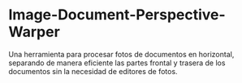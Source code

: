 # Image-Document-Perspective-Warper
Una herramienta para procesar fotos de documentos en horizontal, separando de manera eficiente las partes frontal y trasera de los documentos sin la necesidad de editores de fotos.
